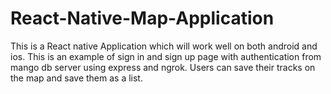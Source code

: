 # React-Native-Map-Application
This is a React native Application which will work well on both android and ios. This is an example of sign in and sign up page with authentication from mango db server using express and ngrok. Users can save their tracks on the map and save them as a list.
